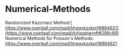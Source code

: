 # Numerical-Methods
Randomized Kazcmarz Method:[ https://www.overleaf.com/read/hhggykzxkqrf#864621](https://www.overleaf.com/read/dyfxqqtwrnft#298c89)
<br> 
Numerical Methods for Poisson's Methods: https://www.overleaf.com/read/hhggykzxkqrf#864621
